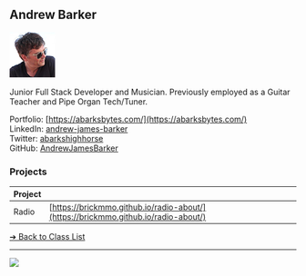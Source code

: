 ## Andrew Barker

![Andrew Barker](../images/andrewjamesbarker.png)

Junior Full Stack Developer and Musician. Previously employed as a Guitar Teacher and Pipe Organ Tech/Tuner.

Portfolio: [https://abarksbytes.com/](https://abarksbytes.com/)  
LinkedIn: [andrew-james-barker](https://www.linkedin.com/in/andrew-james-barker/)  
Twitter: [abarkshighhorse](https://twitter.com/abarkshighhorse)  
GitHub: [AndrewJamesBarker](https://github.com/AndrewJamesBarker)  

### Projects

| Project | |
| - | - |
| Radio | [https://brickmmo.github.io/radio-about/](https://brickmmo.github.io/radio-about/) |

[&#10132; Back to Class List](/)

---

<a href="https://brickmmo.com">
<img src="https://brickmmo.com/images/brickmmo-logo-horizontal.jpg" width="100">
</a>